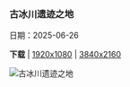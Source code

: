 ### 古冰川遗迹之地

日期：2025-06-26

**下载**  |  [1920x1080](https://cn.bing.com/th?id=OHR.SwedenReserve_ZH-CN9963744170_1920x1080.jpg)  |  [3840x2160](https://cn.bing.com/th?id=OHR.SwedenReserve_ZH-CN9963744170_UHD.jpg)

![古冰川遗迹之地](https://cn.bing.com/th?id=OHR.SwedenReserve_ZH-CN9963744170_1920x1080.jpg "Knuthöjdsmossen自然保护区, 海勒福什市, 瑞典 (© Sven Halling/DEEPOL/plainpicture)")

